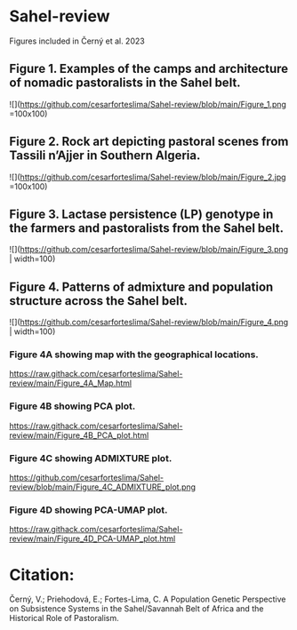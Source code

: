 # Sahel-review
Figures included in Černý et al. 2023

## Figure 1. Examples of the camps and architecture of nomadic pastoralists in the Sahel belt.
![](https://github.com/cesarforteslima/Sahel-review/blob/main/Figure_1.png =100x100)

## Figure 2. Rock art depicting pastoral scenes from Tassili n’Ajjer in Southern Algeria.
![](https://github.com/cesarforteslima/Sahel-review/blob/main/Figure_2.jpg =100x100)

## Figure 3. Lactase persistence (LP) genotype in the farmers and pastoralists from the Sahel belt.
![](https://github.com/cesarforteslima/Sahel-review/blob/main/Figure_3.png | width=100)

## Figure 4. Patterns of admixture and population structure across the Sahel belt.
![](https://github.com/cesarforteslima/Sahel-review/blob/main/Figure_4.png | width=100)

### Figure 4A showing map with the geographical locations.
https://raw.githack.com/cesarforteslima/Sahel-review/main/Figure_4A_Map.html

### Figure 4B showing PCA plot.
https://raw.githack.com/cesarforteslima/Sahel-review/main/Figure_4B_PCA_plot.html

### Figure 4C showing ADMIXTURE plot.
https://github.com/cesarforteslima/Sahel-review/blob/main/Figure_4C_ADMIXTURE_plot.png

### Figure 4D showing PCA-UMAP plot.
https://raw.githack.com/cesarforteslima/Sahel-review/main/Figure_4D_PCA-UMAP_plot.html


# Citation: 
Černý, V.; Priehodová, E.; Fortes-Lima, C. A Population Genetic Perspective on Subsistence Systems in the Sahel/Savannah Belt of Africa and the Historical Role of Pastoralism.

